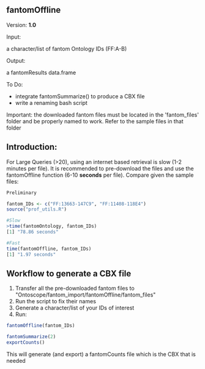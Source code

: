 ﻿## fantomOffline

Version: **1.0**

Input:

a character/list of fantom Ontology IDs (FF:A-B)

Output:

a fantomResults data.frame

To Do:

 - integrate fantomSummarize() to produce a CBX file
 - write a renaming bash script

Important:
the downloaded fantom files must be located in the 'fantom_files' folder and be properly named to work. Refer to the sample files in that folder


Introduction:
-------------
For Large Queries (>20), using an internet based retrieval is slow (1-2 minutes per file). It is recommended to pre-download the files and use the fantomOffline function (6-10 **seconds** per file). Compare given the sample files:

```r
Preliminary

fantom_IDs <- c("FF:13663-147C9", "FF:11408-118E4")
source("prof_utils.R")

#Slow
>time(fantomOntology, fantom_IDs)
[1] "78.86 seconds"

#Fast
time(fantomOffline, fantom_IDs)
[1] "1.97 seconds"

```

Workflow to generate a CBX file
-------------

1. Transfer all the pre-downloaded fantom files to "Ontoscope/fantom_import/fantomOffline/fantom_files"
2. Run the script to fix their names
3. Generate a character/list of your IDs of interest
4. Run:

```r
fantomOffline(fantom_IDs)

fantomSummarize(2)
exportCounts()
```

This will generate (and export) a fantomCounts file which is the CBX that is needed
